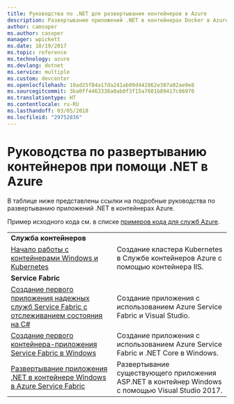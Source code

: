 ```yaml
---
title: Руководства по .NET для развертывания контейнеров в Azure
description: Развертывание приложений .NET в контейнерах Docker в Azure и их масштабирование при помощи DC/OS, Mesos или Kubernetes.
author: camsoper
ms.author: casoper
manager: wpickett
ms.date: 10/19/2017
ms.topic: reference
ms.technology: azure
ms.devlang: dotnet
ms.service: multiple
ms.custom: devcenter
ms.openlocfilehash: 10ad25f84a17da241ab09d442862e307a02ae9e8
ms.sourcegitcommit: 3ba0ff4463338a0ab0f3f15a7601b89417c06970
ms.translationtype: HT
ms.contentlocale: ru-RU
ms.lasthandoff: 03/05/2018
ms.locfileid: "29752836"
---
```

# <a name="container-deployment-tutorials-with-net-on-azure"></a>Руководства по развертыванию контейнеров при помощи .NET в Azure

В таблице ниже представлены ссылки на подробные руководства по развертыванию приложений .NET в контейнерах Azure.

Пример исходного кода см. в списке [примеров кода для служб Azure](https://azure.microsoft.com/resources/samples/?platform=dotnet).

| | |
|---|---|
| **Служба контейнеров** ||
| [Начало работы с контейнерами Windows и Kubernetes][1] | Создание кластера Kubernetes в Службе контейнеров Azure с помощью контейнера IIS.
|**Service Fabric**| |
| [Создание первого приложения надежных служб Service Fabric с отслеживанием состояния на C#][2] | Создание приложения с использованием Azure Service Fabric и Visual Studio. | 
| [Создание первого контейнера-приложения Service Fabric в Windows][3] | Создание приложения с использованием Azure Service Fabric и .NET Core в Windows. | 
| [Развертывание приложения .NET в контейнере Windows в Azure Service Fabric][4] | Развертывание существующего приложения ASP.NET в контейнер Windows с помощью Visual Studio 2017.  |

[1]: /azure/container-service/container-service-kubernetes-windows-walkthrough
[2]: /azure/service-fabric/service-fabric-create-your-first-application-in-visual-studio
[3]: /azure/service-fabric/service-fabric-get-started-containers
[4]: /azure/service-fabric/service-fabric-host-app-in-a-container
